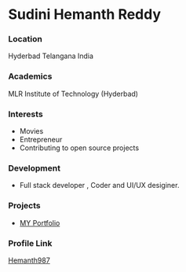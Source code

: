 # Sudini Hemanth Reddy

### Location

Hyderbad Telangana India

### Academics

MLR Institute of Technology (Hyderbad)

### Interests

- Movies
- Entrepreneur
- Contributing to open source projects

### Development

- Full stack developer , Coder and UI/UX desiginer.

### Projects

- [MY Portfolio ](https://hemanth987.github.io/MyResume/)

### Profile Link

[Hemanth987](https://github.com/Hemanth987)